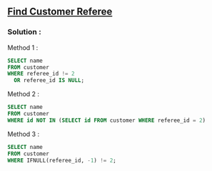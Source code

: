 ## [Find Customer Referee](https://leetcode.com/problems/find-customer-referee)

### Solution :

Method 1 :
```sql
SELECT name
FROM customer
WHERE referee_id != 2
  OR referee_id IS NULL;
```

Method 2 :
```sql
SELECT name
FROM customer
WHERE id NOT IN (SELECT id FROM customer WHERE referee_id = 2)
```

Method 3 :
```sql
SELECT name
FROM customer
WHERE IFNULL(referee_id, -1) != 2;
```
